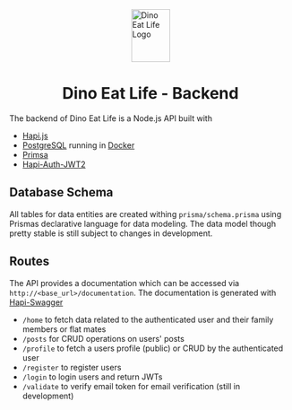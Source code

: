 <img src="https://user-images.githubusercontent.com/59053508/126830750-5b79bd56-dc24-4418-8168-94dc44e641ad.png" alt="Dino Eat Life Logo" width="69px" height="94px" style="display: block; margin: 0 auto;">

<h1 style="text-align: center;">Dino Eat Life - Backend</h1>

The backend of Dino Eat Life is a Node.js API built with

- [Hapi.js](https://hapi.dev/)
- [PostgreSQL](https://postgresql.org/) running in [Docker](htts://docker.com/)
- [Primsa](https://prisma.io/)
- [Hapi-Auth-JWT2](https://github.com/dwyl/hapi-auth-jwt2)

## Database Schema

All tables for data entities are created withing `prisma/schema.prisma` using Prismas declarative language for data modeling. The data model though pretty stable is still subject to changes in development.

## Routes

The API provides a documentation which can be accessed via `http://<base_url>/documentation`. The documentation is generated with [Hapi-Swagger](https://www.npmjs.com/package/hapi-swagger)

- `/home` to fetch data related to the authenticated user and their family members or flat mates
- `/posts` for CRUD operations on users' posts
- `/profile` to fetch a users profile (public) or CRUD by the authenticated user
- `/register` to register users
- `/login` to login users and return JWTs
- `/validate` to verify email token for email verification (still in development)
